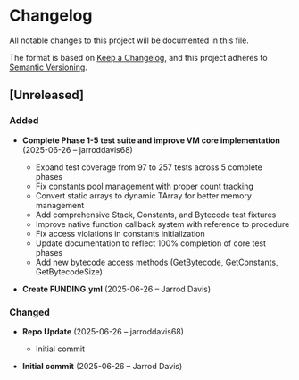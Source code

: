 # Changelog

All notable changes to this project will be documented in this file.

The format is based on [Keep a Changelog](https://keepachangelog.com/en/1.0.0/),
and this project adheres to [Semantic Versioning](https://semver.org/spec/v2.0.0.html).

## [Unreleased]

### Added
- **Complete Phase 1-5 test suite and improve VM core implementation** (2025-06-26 – jarroddavis68)
  - Expand test coverage from 97 to 257 tests across 5 complete phases
  - Fix constants pool management with proper count tracking
  - Convert static arrays to dynamic TArray<T> for better memory management
  - Add comprehensive Stack, Constants, and Bytecode test fixtures
  - Improve native function callback system with reference to procedure
  - Fix access violations in constants initialization
  - Update documentation to reflect 100% completion of core test phases
  - Add new bytecode access methods (GetBytecode, GetConstants, GetBytecodeSize)

- **Create FUNDING.yml** (2025-06-26 – Jarrod Davis)


### Changed
- **Repo Update** (2025-06-26 – jarroddavis68)
  - Initial commit

- **Initial commit** (2025-06-26 – Jarrod Davis)

